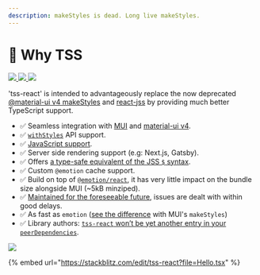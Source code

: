 ```yaml
---
description: makeStyles is dead. Long live makeStyles.
---
```


# 🚀 Why TSS

[![](https://github.com/garronej/tss-react/workflows/ci/badge.svg?branch=main) ](https://github.com/garronej/tss-react/actions)[![](https://img.shields.io/npm/dw/tss-react) ](https://www.npmjs.com/package/tss-react)[![](https://img.shields.io/npm/l/tss-react)](https://github.com/garronej/tss-react/blob/main/LICENSE)

'tss-react' is intended to advantageously replace the now deprecated [@material-ui v4 makeStyles](https://material-ui.com/styles/basics/#hook-api) and [react-jss](https://cssinjs.org/react-jss/?v=v10.9.0) by providing much better TypeScript support.

* ✅ Seamless integration with [MUI](https://mui.com) and [material-ui v4](https://v4.mui.com/).
* ✅ [`withStyles`](https://v4.mui.com/styles/api/#withstyles-styles-options-higher-order-component) API support.
* ✅ [JavaScript support](https://github.com/garronej/tss-react/issues/28).
* ✅ Server side rendering support (e.g: Next.js, Gatsby).
* ✅ Offers [a type-safe equivalent of the JSS `$` syntax](nested-selectors.md).
* ✅ Custom `@emotion` cache support.
* ✅ Build on top of [`@emotion/react`](https://emotion.sh/docs/@emotion/react), it has very little impact on the bundle size alongside MUI (\~5kB minziped).
* ✅ [Maintained for the foreseeable future](https://github.com/mui-org/material-ui/issues/28463#issuecomment-923085976), issues are dealt with within good delays.
* ✅ As fast as `emotion` ([see the difference](https://stackoverflow.com/questions/68383046/is-there-a-performance-difference-between-the-sx-prop-and-the-makestyles-functio) with MUI's `makeStyles`)
* ✅ Library authors:  [`tss-react` won’t be yet another entry in your `peerDependencies`](https://docs.tss-react.dev/publish-a-module-that-uses-tss).

![](https://user-images.githubusercontent.com/6702424/134704429-83b2760d-0b4d-42e8-9c9a-f287a3353c13.gif)

{% embed url="https://stackblitz.com/edit/tss-react?file=Hello.tsx" %}
